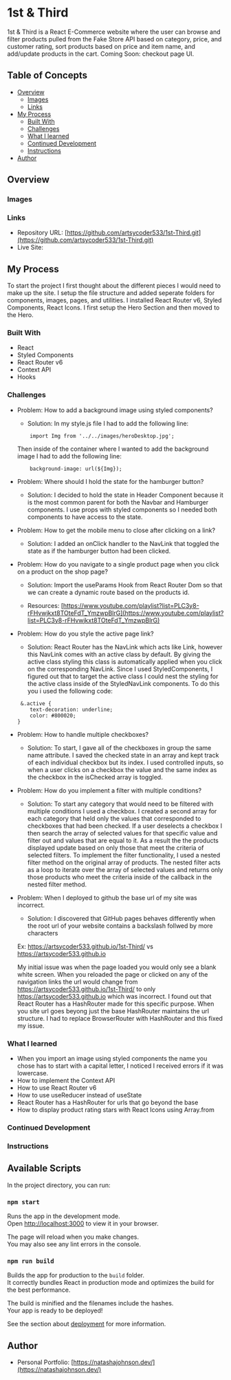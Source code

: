 # 1st & Third

1st & Third is a React E-Commerce website where the user can browse and filter products pulled from the Fake Store API based on category, price, and customer rating, sort products based on price and item name, and add/update products in the cart. Coming Soon: checkout page UI.

## Table of Concepts

- [Overview](#overview)
    - [Images](#images)
    - [Links](#links)
- [My Process](#my-process)
    - [Built With](#built-with)
    - [Challenges](#challenges)
    - [What I learned](#What-i-learned)
    - [Continued Development](#continued-development)
    - [Instructions](#instructions)
- [Author](#author)

## Overview

### Images

### Links

- Repository URL: [https://github.com/artsycoder533/1st-Third.git](https://github.com/artsycoder533/1st-Third.git)
- Live Site: []()

## My Process

To start the project I first thought about the different pieces I would need to make up the site.  I setup the file structure and added seperate folders for components, images, pages, and utilities.  I installed React Router v6, Styled Components, React Icons.  I first setup the Hero Section and then moved to the Hero.

### Built With

- React
- Styled Components
- React Router v6
- Context API
- Hooks

### Challenges

- Problem: How to add a background image using styled components?

    - Solution: In my style.js file I had to add the following line:

    ```
        import Img from '../../images/heroDesktop.jpg';
    ```
    Then inside of the container where I wanted to add the background image I had to add the following line:

    ```
        background-image: url(${Img});
    ```

- Problem:  Where should I hold the state for the hamburger button?

    - Solution:  I decided to hold the state in Header Component because it is the most common parent for both the Navbar and Hamburger components.  I use props with styled components so I needed both components to have access to the state.

- Problem:  How to get the mobile menu to close after clicking on a link?

    - Solution:  I added an onClick handler to the NavLink that toggled the state as if the hamburger button had been clicked.

- Problem:  How do you navigate to a single product page when you click on a product on the shop page?

    - Solution: Import the useParams Hook from React Router Dom so that we can create a dynamic route based on the products id.

    - Resources: [https://www.youtube.com/playlist?list=PLC3y8-rFHvwjkxt8TOteFdT_YmzwpBlrG](https://www.youtube.com/playlist?list=PLC3y8-rFHvwjkxt8TOteFdT_YmzwpBlrG)

- Problem:  How do you style the active page link?

    - Solution:  React Router has the NavLink which acts like Link, however this NavLink comes with an active class by default.  By giving the active class styling this class is automatically applied when you click on the corresponding NavLink.  Since I used StyledComponents, I figured out that to target the active class I could nest the styling for the active class inside of the StyledNavLink components.  To do this you i used the following code:

    ```
     &.active {
        text-decoration: underline;
        color: #800020;
    }
    ```

- Problem: How to handle multiple checkboxes?

    - Solution: To start, I gave all of the checkboxes in group the same name attribute.  I saved the checked state in an array and kept track of each individual checkbox but its index.  I used controlled inputs, so when a user clicks on a checkbox the value and the same index as the checkbox in the isChecked array is toggled.  

- Problem: How do you implement a filter with multiple conditions?

    - Solution:  To start any category that would need to be filtered with multiple conditions I used a checkbox.  I created a second array for each category that held only the values that corresponded to checkboxes that had been checked.  If a user deselects a checkbox I then search the array of selected values for that specific value and filter out and values that are equal to it.  As a result the the products displayed update based on only those that meet the criteria of selected filters.  To implement the filter functionality, I used a nested filter method on the original array of products.  The nested filter acts as a loop to iterate over the array of selected values and returns only those products who meet the criteria inside of the callback in the nested filter method.

- Problem:  When I deployed to github the base url of my site was incorrect.

    - Solution:  I discovered that GitHub pages behaves differently when the root url of your website contains a backslash follwed by more characters

    Ex: https://artsycoder533.github.io/1st-Third/  vs https://artsycoder533.github.io

    My initial issue was when the page loaded you would only see a blank white screen.  When you reloaded the page or clicked on any of the navigation links the url would change from https://artsycoder533.github.io/1st-Third/ to only https://artsycoder533.github.io which was incorrect.  I found out that React Router has a HashRouter made for this specific purpose.  When you site url goes beyong just the base HashRouter maintains the url structure.  I had to replace BrowserRouter with HashRouter and this fixed my issue.

### What I learned

- When you import an image using styled components the name you chose has to start with a capital letter, I noticed I received errors if it was lowercase.
- How to implement the Context API
- How to use React Router v6
- How to use useReducer instead of useState
- React Router has a HashRouter for urls that go beyond the base
- How to display product rating stars with React Icons using Array.from

### Continued Development

### Instructions

## Available Scripts

In the project directory, you can run:

### `npm start`

Runs the app in the development mode.\
Open [http://localhost:3000](http://localhost:3000) to view it in your browser.

The page will reload when you make changes.\
You may also see any lint errors in the console.


### `npm run build`

Builds the app for production to the `build` folder.\
It correctly bundles React in production mode and optimizes the build for the best performance.

The build is minified and the filenames include the hashes.\
Your app is ready to be deployed!

See the section about [deployment](https://facebook.github.io/create-react-app/docs/deployment) for more information.

## Author

- Personal Portfolio: [https://natashajohnson.dev/](https://natashajohnson.dev/)
